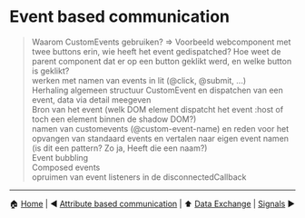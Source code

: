 # Event based communication


> Waarom CustomEvents gebruiken? => Voorbeeld webcomponent met twee buttons erin, wie heeft het event gedispatched? Hoe
> weet de parent component dat er op een button geklikt werd, en welke button is geklikt?  
> werken met namen van events in lit (@click, @submit, ...)  
> Herhaling algemeen structuur CustomEvent en dispatchen van een event, data via detail meegeven  
> Bron van het event (welk DOM element dispatcht het event :host of toch een element binnen de shadow DOM?)  
> namen van customevents (@custom-event-name) en reden voor het opvangen van standaard events en vertalen naar eigen
> event namen (is dit een pattern? Zo ja, Heeft die een naam?)  
> Event bubbling  
> Composed events  
> opruimen van event listeners in de disconnectedCallback

---

:house: [Home](../README.md) | :arrow_backward: [Attribute based communication](./attributes-based-communication.md) |
:arrow_up: [Data Exchange](./README.md) | [Signals](./signals.md) :arrow_forward:
